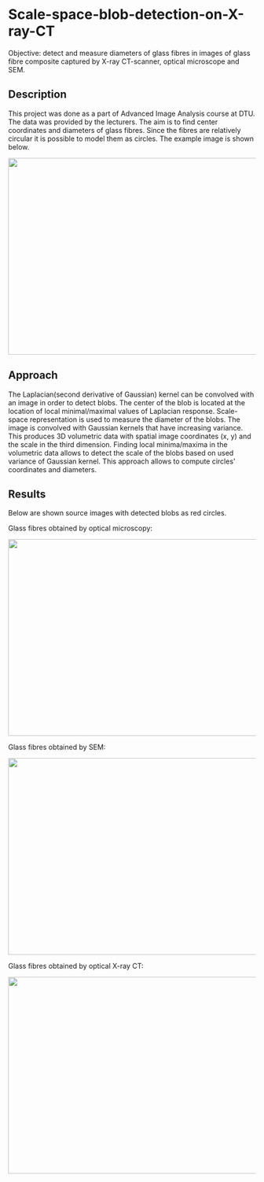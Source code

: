 # Scale-space-blob-detection-on-X-ray-CT

Objective: detect and measure diameters of glass fibres in images of glass fibre composite captured by X-ray CT-scanner, optical microscope and SEM.  

## Description

This project was done as a part of Advanced Image Analysis course at DTU. The data was provided by the lecturers. The aim is to find center coordinates and diameters of glass fibres. Since the fibres are relatively circular it is possible to model them as circles. The example image is shown below.

<p align="center">
  <img src="https://raw.githubusercontent.com/mikpat/Scale-space-blob-detection-on-X-ray-CT/master/Data/Optical.png" height="400" width="600">
</p>

## Approach

The Laplacian(second derivative of Gaussian) kernel can be convolved with an image in order to detect blobs. The center of the blob is located at the location of local minimal/maximal values of Laplacian response. Scale-space representation is used to measure the diameter of the blobs. The image is convolved with Gaussian kernels that have increasing variance. This produces 3D volumetric data with spatial image coordinates (x, y) and the scale in the third dimension. Finding local minima/maxima in the volumetric data allows to detect the scale of the blobs based on used variance of Gaussian kernel. This approach allows to compute circles' coordinates and diameters.

## Results

Below are shown source images with detected blobs as red circles.

Glass fibres obtained by optical microscopy:

<p align="center">
  <img src="https://raw.githubusercontent.com/mikpat/Scale-space-blob-detection-on-X-ray-CT/master/Output_imgs/Optical.png" height="400" width="600" >
</p>

Glass fibres obtained by SEM:

<p align="center">
  <img src="https://raw.githubusercontent.com/mikpat/Scale-space-blob-detection-on-X-ray-CT/master/Output_imgs/SEM.png" height="400" width="600" >
</p>

Glass fibres obtained by optical X-ray CT:

<p align="center">
  <img src="https://raw.githubusercontent.com/mikpat/Scale-space-blob-detection-on-X-ray-CT/master/Output_imgs/CT_synchrotron.png"  height="400" width="600">
</p>




